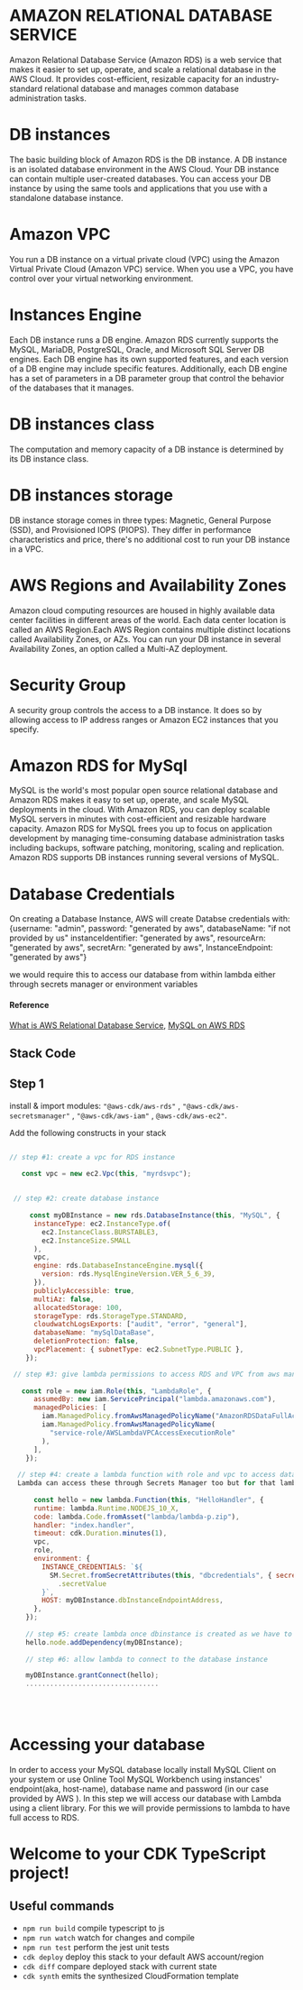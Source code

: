 # AMAZON RELATIONAL DATABASE SERVICE
Amazon Relational Database Service (Amazon RDS) is a web service that makes it easier to set up, operate, and scale a relational database in the AWS Cloud. It provides cost-efficient, resizable capacity for an industry-standard relational database and manages common database administration tasks.

# DB instances
The basic building block of Amazon RDS is the DB instance. A DB instance is an isolated database environment in the AWS Cloud. Your DB instance can contain multiple user-created databases. You can access your DB instance by using the same tools and applications that you use with a standalone database instance. 

# Amazon VPC
You run a DB instance on a virtual private cloud (VPC) using the Amazon Virtual Private Cloud (Amazon VPC) service. When you use a VPC, you have control over your virtual networking environment.

# Instances Engine
Each DB instance runs a DB engine. Amazon RDS currently supports the MySQL, MariaDB, PostgreSQL, Oracle, and Microsoft SQL Server DB engines. Each DB engine has its own supported features, and each version of a DB engine may include specific features. Additionally, each DB engine has a set of parameters in a DB parameter group that control the behavior of the databases that it manages.

# DB instances class
The computation and memory capacity of a DB instance is determined by its DB instance class. 

# DB instances storage
DB instance storage comes in three types: Magnetic, General Purpose (SSD), and Provisioned IOPS (PIOPS). They differ in performance characteristics and price, there's no additional cost to run your DB instance in a VPC. 

# AWS Regions and Availability Zones
Amazon cloud computing resources are housed in highly available data center facilities in different areas of the world. Each data center location is called an AWS Region.Each AWS Region contains multiple distinct locations called Availability Zones, or AZs. You can run your DB instance in several Availability Zones, an option called a Multi-AZ deployment. 

# Security Group
A security group controls the access to a DB instance. It does so by allowing access to IP address ranges or Amazon EC2 instances that you specify.

# Amazon RDS for MySql 
MySQL is the world's most popular open source relational database and Amazon RDS makes it easy to set up, operate, and scale MySQL deployments in the cloud. With Amazon RDS, you can deploy scalable MySQL servers in minutes with cost-efficient and resizable hardware capacity.
Amazon RDS for MySQL frees you up to focus on application development by managing time-consuming database administration tasks including backups, software patching, monitoring, scaling and replication.
Amazon RDS supports DB instances running several versions of MySQL.

# Database Credentials
On creating a Database Instance, AWS will create Databse credentials with:
{username: "admin", 
password: "generated by aws", 
databaseName: "if not provided by us"
instanceIdentifier: "generated by aws",
resourceArn: "generated by aws", 
secretArn: "generated by aws",
InstanceEndpoint: "generated by aws"}

we would require this to access our database from within lambda either through secrets manager or environment variables

#### Reference
[What is AWS Relational Database Service](https://docs.aws.amazon.com/AmazonRDS/latest/UserGuide/Welcome.html), 
[MySQL on AWS RDS](https://docs.aws.amazon.com/AmazonRDS/latest/UserGuide/CHAP_MySQL.html)



## Stack Code

## Step 1
install & import modules:
`"@aws-cdk/aws-rds"` ,
`"@aws-cdk/aws-secretsmanager"` ,
`"@aws-cdk/aws-iam"` ,
`@aws-cdk/aws-ec2"`.


Add the following constructs in your stack
```javascript

// step #1: create a vpc for RDS instance

   const vpc = new ec2.Vpc(this, "myrdsvpc");
  
  
 // step #2: create database instance
 
     const myDBInstance = new rds.DatabaseInstance(this, "MySQL", {
      instanceType: ec2.InstanceType.of(
        ec2.InstanceClass.BURSTABLE3,
        ec2.InstanceSize.SMALL
      ),
      vpc,
      engine: rds.DatabaseInstanceEngine.mysql({
        version: rds.MysqlEngineVersion.VER_5_6_39,
      }),
      publiclyAccessible: true,
      multiAz: false,
      allocatedStorage: 100,
      storageType: rds.StorageType.STANDARD,
      cloudwatchLogsExports: ["audit", "error", "general"],
      databaseName: "mySqlDataBase",
      deletionProtection: false,
      vpcPlacement: { subnetType: ec2.SubnetType.PUBLIC },
    });

 // step #3: give lambda permissions to access RDS and VPC from aws managed policy
 
   const role = new iam.Role(this, "LambdaRole", {
      assumedBy: new iam.ServicePrincipal("lambda.amazonaws.com"),
      managedPolicies: [
        iam.ManagedPolicy.fromAwsManagedPolicyName("AmazonRDSDataFullAccess"),
        iam.ManagedPolicy.fromAwsManagedPolicyName(
          "service-role/AWSLambdaVPCAccessExecutionRole"
        ),
      ],
    });
    
  // step #4: create a lambda function with role and vpc to access database providing database endpoint and database credential in environmental variables. 
  Lambda can access these through Secrets Manager too but for that lambda would require permission to access secrets manager too.
  
      const hello = new lambda.Function(this, "HelloHandler", {
      runtime: lambda.Runtime.NODEJS_10_X,
      code: lambda.Code.fromAsset("lambda/lambda-p.zip"),
      handler: "index.handler",
      timeout: cdk.Duration.minutes(1),
      vpc,
      role,
      environment: {
        INSTANCE_CREDENTIALS: `${
          SM.Secret.fromSecretAttributes(this, "dbcredentials", { secretArn: foo })
            .secretValue
        }`,
        HOST: myDBInstance.dbInstanceEndpointAddress,
      },
    });
    
    // step #5: create lambda once dbinstance is created as we have to provide credentials
    hello.node.addDependency(myDBInstance);
    
    // step #6: allow lambda to connect to the database instance

    myDBInstance.grantConnect(hello);
    .................................
    
 



```
# Accessing your database
In order to access your MySQL database locally install MySQL Client on your system or use Online Tool MySQL Workbench using instances' endpoint(aka, host-name), database name and  password (in our case provided by AWS ).
In this step we will access our database with Lambda using a client library. For this we will provide permissions to lambda to have full access to RDS.


# Welcome to your CDK TypeScript project!

## Useful commands

 * `npm run build`   compile typescript to js
 * `npm run watch`   watch for changes and compile
 * `npm run test`    perform the jest unit tests
 * `cdk deploy`      deploy this stack to your default AWS account/region
 * `cdk diff`        compare deployed stack with current state
 * `cdk synth`       emits the synthesized CloudFormation template


